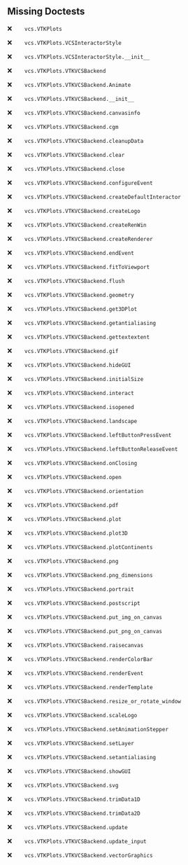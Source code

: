 Missing Doctests
----------------
:x:```    vcs.VTKPlots```

:x:```    vcs.VTKPlots.VCSInteractorStyle```

:x:```    vcs.VTKPlots.VCSInteractorStyle.__init__```

:x:```    vcs.VTKPlots.VTKVCSBackend```

:x:```    vcs.VTKPlots.VTKVCSBackend.Animate```

:x:```    vcs.VTKPlots.VTKVCSBackend.__init__```

:x:```    vcs.VTKPlots.VTKVCSBackend.canvasinfo```

:x:```    vcs.VTKPlots.VTKVCSBackend.cgm```

:x:```    vcs.VTKPlots.VTKVCSBackend.cleanupData```

:x:```    vcs.VTKPlots.VTKVCSBackend.clear```

:x:```    vcs.VTKPlots.VTKVCSBackend.close```

:x:```    vcs.VTKPlots.VTKVCSBackend.configureEvent```

:x:```    vcs.VTKPlots.VTKVCSBackend.createDefaultInteractor```

:x:```    vcs.VTKPlots.VTKVCSBackend.createLogo```

:x:```    vcs.VTKPlots.VTKVCSBackend.createRenWin```

:x:```    vcs.VTKPlots.VTKVCSBackend.createRenderer```

:x:```    vcs.VTKPlots.VTKVCSBackend.endEvent```

:x:```    vcs.VTKPlots.VTKVCSBackend.fitToViewport```

:x:```    vcs.VTKPlots.VTKVCSBackend.flush```

:x:```    vcs.VTKPlots.VTKVCSBackend.geometry```

:x:```    vcs.VTKPlots.VTKVCSBackend.get3DPlot```

:x:```    vcs.VTKPlots.VTKVCSBackend.getantialiasing```

:x:```    vcs.VTKPlots.VTKVCSBackend.gettextextent```

:x:```    vcs.VTKPlots.VTKVCSBackend.gif```

:x:```    vcs.VTKPlots.VTKVCSBackend.hideGUI```

:x:```    vcs.VTKPlots.VTKVCSBackend.initialSize```

:x:```    vcs.VTKPlots.VTKVCSBackend.interact```

:x:```    vcs.VTKPlots.VTKVCSBackend.isopened```

:x:```    vcs.VTKPlots.VTKVCSBackend.landscape```

:x:```    vcs.VTKPlots.VTKVCSBackend.leftButtonPressEvent```

:x:```    vcs.VTKPlots.VTKVCSBackend.leftButtonReleaseEvent```

:x:```    vcs.VTKPlots.VTKVCSBackend.onClosing```

:x:```    vcs.VTKPlots.VTKVCSBackend.open```

:x:```    vcs.VTKPlots.VTKVCSBackend.orientation```

:x:```    vcs.VTKPlots.VTKVCSBackend.pdf```

:x:```    vcs.VTKPlots.VTKVCSBackend.plot```

:x:```    vcs.VTKPlots.VTKVCSBackend.plot3D```

:x:```    vcs.VTKPlots.VTKVCSBackend.plotContinents```

:x:```    vcs.VTKPlots.VTKVCSBackend.png```

:x:```    vcs.VTKPlots.VTKVCSBackend.png_dimensions```

:x:```    vcs.VTKPlots.VTKVCSBackend.portrait```

:x:```    vcs.VTKPlots.VTKVCSBackend.postscript```

:x:```    vcs.VTKPlots.VTKVCSBackend.put_img_on_canvas```

:x:```    vcs.VTKPlots.VTKVCSBackend.put_png_on_canvas```

:x:```    vcs.VTKPlots.VTKVCSBackend.raisecanvas```

:x:```    vcs.VTKPlots.VTKVCSBackend.renderColorBar```

:x:```    vcs.VTKPlots.VTKVCSBackend.renderEvent```

:x:```    vcs.VTKPlots.VTKVCSBackend.renderTemplate```

:x:```    vcs.VTKPlots.VTKVCSBackend.resize_or_rotate_window```

:x:```    vcs.VTKPlots.VTKVCSBackend.scaleLogo```

:x:```    vcs.VTKPlots.VTKVCSBackend.setAnimationStepper```

:x:```    vcs.VTKPlots.VTKVCSBackend.setLayer```

:x:```    vcs.VTKPlots.VTKVCSBackend.setantialiasing```

:x:```    vcs.VTKPlots.VTKVCSBackend.showGUI```

:x:```    vcs.VTKPlots.VTKVCSBackend.svg```

:x:```    vcs.VTKPlots.VTKVCSBackend.trimData1D```

:x:```    vcs.VTKPlots.VTKVCSBackend.trimData2D```

:x:```    vcs.VTKPlots.VTKVCSBackend.update```

:x:```    vcs.VTKPlots.VTKVCSBackend.update_input```

:x:```    vcs.VTKPlots.VTKVCSBackend.vectorGraphics```

